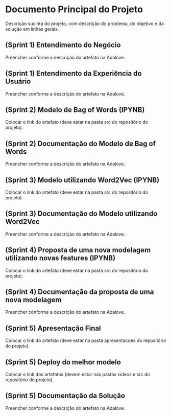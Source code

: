 # Documento Principal do Projeto

Descrição sucinta do projeto, com descrição do problema, do objetivo e da solução em linhas gerais.

## (Sprint 1) Entendimento do Negócio

Preencher conforme a descrição do artefato na Adalove.

## (Sprint 1) Entendimento da Experiência do Usuário

Preencher conforme a descrição do artefato na Adalove.

## (Sprint 2) Modelo de Bag of Words (IPYNB)

Colocar o link do artefato (deve estar na pasta src do repositório do projeto).

## (Sprint 2) Documentação do Modelo de Bag of Words

Preencher conforme a descrição do artefato na Adalove.

## (Sprint 3) Modelo utilizando Word2Vec (IPYNB)

Colocar o link do artefato (deve estar na pasta src do repositório do projeto).

## (Sprint 3) Documentação do Modelo utilizando Word2Vec

Preencher conforme a descrição do artefato na Adalove.

## (Sprint 4) Proposta de uma nova modelagem utilizando novas features (IPYNB)

Colocar o link do artefato (deve estar na pasta src do repositório do projeto).

## (Sprint 4) Documentação da proposta de uma nova modelagem

Preencher conforme a descrição do artefato na Adalove.

## (Sprint 5) Apresentação Final

Colocar o link do artefato (deve estar na pasta apresentacoes do repositório do projeto).

## (Sprint 5) Deploy do melhor modelo

Colocar o link dos artefatos (devem estar nas pastas videos e src do repositório do projeto).

## (Sprint 5) Documentação da Solução

Preencher conforme a descrição do artefato na Adalove.
